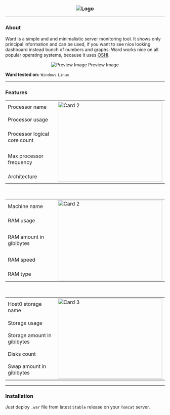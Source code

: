 <h3 align = "center">
    <img src = "https://steamuserimages-a.akamaihd.net/ugc/1012690662470353073/FC58F696881C05DF43E3D45E707E2A35E9176E91/" alt = "Logo" />
</h3>

---

### About

Ward is a simple and and minimalistic server monitoring tool. 
It shows only principal information and can be used, if you want to see nice looking dashboard instead bunch of numbers and graphs.
Ward works nice on all popular operating systems, because it uses [OSHI](https://github.com/oshi/oshi).

<p align = "center">
    <img src = "https://steamuserimages-a.akamaihd.net/ugc/1021700505300814148/E9FD3820605C945DA9C14E5FB6E189D7D36ABA77/" alt = "Preview Image" />
    <h7 align = "center">Preview Image</h7>
</p>

**Ward tested on:** `Windows` `Linux`

---

### Features

<table>
    <tr>
        <td width = "560">Processor name</td>
        <td rowspan ="5">
            <img src = "https://steamuserimages-a.akamaihd.net/ugc/1021700505300889331/2708C0302E91CF20B78DBB012878F46EA906FB49/" alt = "Card 2" width = "330" height = "254" />
        </td>
    </tr>
    <tr>
        <td>Processor usage</td>
    </tr>
    <tr>
        <td>Processor logical core count</td>
    </tr>
    <tr>
        <td>Max processor frequency</td>
    </tr>
    <tr>
        <td>Architecture</td>
    </tr>
</table>

<br>

<table>
    <tr>
        <td width = "560">Machine name</td>
        <td rowspan ="5">
            <img src = "https://steamuserimages-a.akamaihd.net/ugc/1021700505300889331/2708C0302E91CF20B78DBB012878F46EA906FB49/" alt = "Card 2" width = "330" height = "254" />
        </td>
    </tr>
    <tr>
        <td>RAM usage</td>
    </tr>
    <tr>
        <td>RAM amount in gibibytes</td>
    </tr>
    <tr>
        <td>RAM speed</td>
    </tr>
    <tr>
        <td>RAM type</td>
    </tr>
</table>

<br>

<table>
    <tr>
        <td width = "560">Host0 storage name</td>
        <td rowspan ="5">
            <img src = "https://steamuserimages-a.akamaihd.net/ugc/1021700505300892445/953B8488230DA6316D12D37E2DE1B7B815FB19E7/" alt = "Card 3" width = "330" height = "254" />
        </td>
    </tr>
    <tr>
        <td>Storage usage</td>
    </tr>
    <tr>
        <td>Storage amount in gibibytes</td>
    </tr>
    <tr>
        <td>Disks count</td>
    </tr>
    <tr>
        <td>Swap amount in gibibytes</td>
    </tr>
</table>

---

### Installation
Just deploy `.war` file from latest `Stable` release on your `Tomcat` server.
